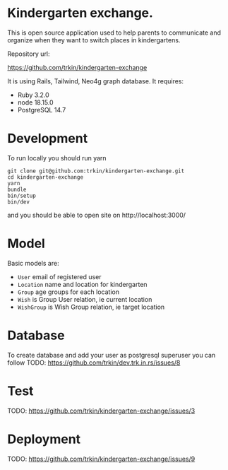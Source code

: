 # Kindergarten exchange.

This is open source application used to help parents to communicate and organize
when they want to switch places in kindergartens.

Repository url:

https://github.com/trkin/kindergarten-exchange

It is using Rails, Tailwind, Neo4g graph database.
It requires:

* Ruby 3.2.0
* node 18.15.0
* PostgreSQL 14.7

# Development

To run locally you should run yarn

```
git clone git@github.com:trkin/kindergarten-exchange.git
cd kindergarten-exchange
yarn
bundle
bin/setup
bin/dev
```

and you should be able to open site on http://localhost:3000/

# Model

Basic models are:
* `User` email of registered user
* `Location` name and location for kindergarten
* `Group` age groups for each location
* `Wish` is Group User relation, ie current location
* `WishGroup` is Wish Group relation, ie target location

# Database

To create database and add your user as postgresql superuser you can follow
TODO: https://github.com/trkin/dev.trk.in.rs/issues/8

# Test

TODO: https://github.com/trkin/kindergarten-exchange/issues/3

# Deployment

TODO: https://github.com/trkin/kindergarten-exchange/issues/9

